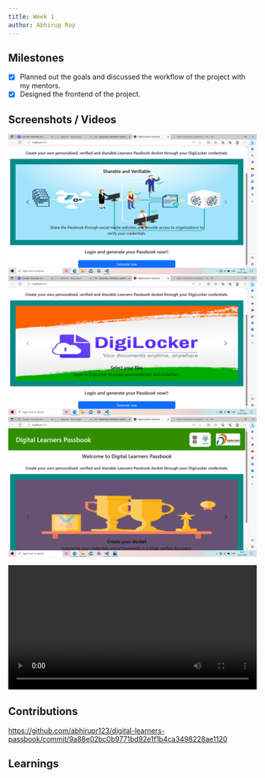 ```yaml
---
title: Week 1
author: Abhirup Roy   
---
```


## Milestones
- [x] Planned out the goals and discussed the workflow of the project with my mentors.
- [x] Designed the frontend of the project.

## Screenshots / Videos 
![Screenshot 1](<../../../../../static/Home Page Digilocker.png>)
![Screenshot 2](<../../../../../static/Home Page Achievements.png>)
![Screenshot 3](<../../../../../static/Home Page Sharing.png>)

<video controls width="100%">
  <source src="/Digital Learners Passbook.mp4"/>
</video>

## Contributions
https://github.com/abhirupr123/digital-learners-passbook/commit/9a88e02bc0b9771bd92e1f1b4ca3498228ae1120
## Learnings
